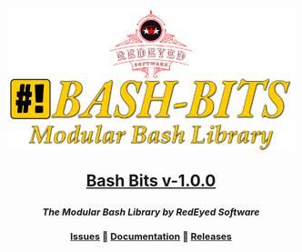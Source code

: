 <h1 align="center">

<img src="https://raw.githubusercontent.com/Ragdata/media/master/project/bash-bits/Social-800x400.png" alt="Bash Bits Modular Bash Library" />

[Bash Bits v-1.0.0](https://github.com/bash-bits/bash-bits/releases/tag/v-1.0.0)

</h1>

<h3 align="center"><em>
The Modular Bash Library by RedEyed Software
</em></h3>

<h3 align="center">
<a href="https://github.com/bash-bits/bash-bits/issues" target="_blank">Issues</a>
🔸
<a href="https://bash-bits.github.io" target="_blank">Documentation</a>
🔸
<a href="https://github.com/bash-bits/bash-bits/releases" target="_blank">Releases</a>
</h3>
